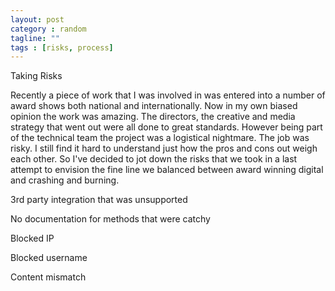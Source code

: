 ```yaml
---
layout: post
category : random
tagline: ""
tags : [risks, process]
---
```


Taking Risks

Recently a piece of work that I was involved in was entered into a number
of award shows both national and internationally. Now in my own biased 
opinion the work was amazing. The directors, the creative and media
strategy that went out were all done to great standards. However being
part of the technical team the project was a logistical nightmare. The
job was risky. I still find it hard to understand just how the pros and
cons out weigh each other. So I've decided to jot down the risks that we
took in a last attempt to envision the fine line we balanced between
award winning digital and crashing and burning.

3rd party integration that was unsupported

No documentation for methods that were catchy

Blocked IP

Blocked username

Content mismatch

